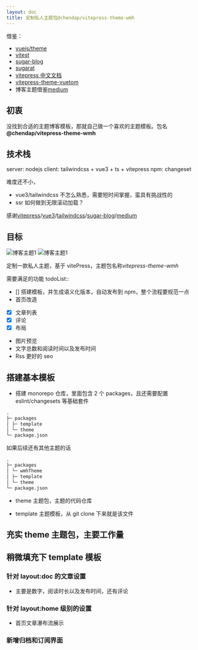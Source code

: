 ```yaml
---
layout: doc
title: 定制私人主题包@chendap/vitepress-theme-wmh
---
```


借鉴：

- [vuejs/theme](https://github.com/vuejs/theme)
- [vitest](https://github.com/vitest-dev/vitest)
- [sugar-blog](https://github.com/ATQQ/sugar-blog)
- [sugarat](https://theme.sugarat.top/)
- [vitepress 中文文档](https://deploy-preview-1593--vitepress-docs.netlify.app/zh/guide/using-vue)
- [vitepress-theme-vuetom](https://toscode.gitee.com/niaogege/vitepress-theme-vuetom)
- 博客主题借鉴[medium](https://medium.com/)

## 初衷

没找到合适的主题博客模板，那就自己做一个喜欢的主题模板。包名 **@chendap/vitepress-theme-wmh**

## 技术栈

server: nodejs
client: tailwindcss + vue3 + ts + vitepress
npm: changeset

难度还不小，

- vue3/tailwindcss 不怎么熟悉，需要短时间掌握，蛮具有挑战性的
- ssr 如何做到无限滚动加载？

感谢[vitepress](https://vitepress.vuejs.org/)/[vue3](https://cn.vuejs.org/api/reactivity-core.html#watch)/[tailwindcss](https://www.tailwindcss.cn/)/[sugar-blog](https://github.com/ATQQ/sugar-blog)/[medium](https://medium.com/)

## 目标

![博客主题1](https://www.bythewayer.com/img/theme1.webp)
![博客主题1](https://www.bythewayer.com/img/theme2.webp)

定制一款私人主题，基于 vitePress，主题包名称*vitepress-theme-wmh*

需要满足的功能 todoList::

- [] 搭建模板，并生成语义化版本，自动发布到 npm，整个流程要规范一点
- 首页改造
- [x] 文章列表
- [x] 评论
- [x] 布局
- 图片预览
- 文字总数和阅读时间以及发布时间
- Rss 更好的 seo

## 搭建基本模板

- 搭建 monorepo 仓库，里面包含 2 个 packages，且还需要配置 eslint/changesets 等基础套件

```md
.
├─ packages
│ ├─ template
│ └─ theme
└─ package.json
```

如果后续还有其他主题的话

```md
.
├─ packages
│ └─ wmhTheme
│ ├─ template
│ └─ theme
└─ package.json
```

- theme 主题包，主题的代码仓库

- template 主题模板，从 git clone 下来就是该文件

## 充实 theme 主题包，主要工作量

## 稍微填充下 template 模板

### 针对 layout:doc 的文章设置

- 主要是数字，阅读时长以及发布时间，还有评论

### 针对 layout:home 级别的设置

- 首页文章瀑布流展示

### 新增归档和订阅界面
